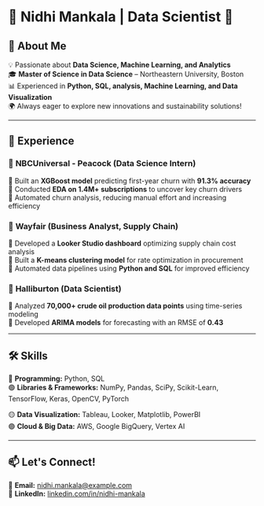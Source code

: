 # 🌟 Nidhi Mankala | Data Scientist 🚀


## 🎯 About Me
💡 Passionate about **Data Science, Machine Learning, and Analytics**  
🎓 **Master of Science in Data Science** – Northeastern University, Boston  
📊 Experienced in **Python, SQL, analysis, Machine Learning, and Data Visualization**  
🌍 Always eager to explore new innovations and sustainability solutions!  

---

## 💼 Experience
### 📌 **NBCUniversal - Peacock (Data Science Intern)**
🔹 Built an **XGBoost model** predicting first-year churn with **91.3% accuracy**  
🔹 Conducted **EDA on 1.4M+ subscriptions** to uncover key churn drivers  
🔹 Automated churn analysis, reducing manual effort and increasing efficiency  

### 📌 **Wayfair (Business Analyst, Supply Chain)**
🔹 Developed a **Looker Studio dashboard** optimizing supply chain cost analysis  
🔹 Built a **K-means clustering model** for rate optimization in procurement  
🔹 Automated data pipelines using **Python and SQL** for improved efficiency  

### 📌 **Halliburton (Data Scientist)**
🔹 Analyzed **70,000+ crude oil production data points** using time-series modeling  
🔹 Developed **ARIMA models** for forecasting with an RMSE of **0.43**  

---

## 🛠 Skills
🔵 **Programming:** Python, SQL   
🟢 **Libraries & Frameworks:** NumPy, Pandas, SciPy, Scikit-Learn, TensorFlow, Keras, OpenCV, PyTorch                                                                         

🟡 **Data Visualization:** Tableau, Looker, Matplotlib, PowerBI  
🟣 **Cloud & Big Data:** AWS, Google BigQuery, Vertex AI  


---

## 📫 Let's Connect!
📧 **Email:** nidhi.mankala@example.com  
🔗 **LinkedIn:** [linkedin.com/in/nidhi-mankala](https://linkedin.com/in/nidhi-mankala)  

